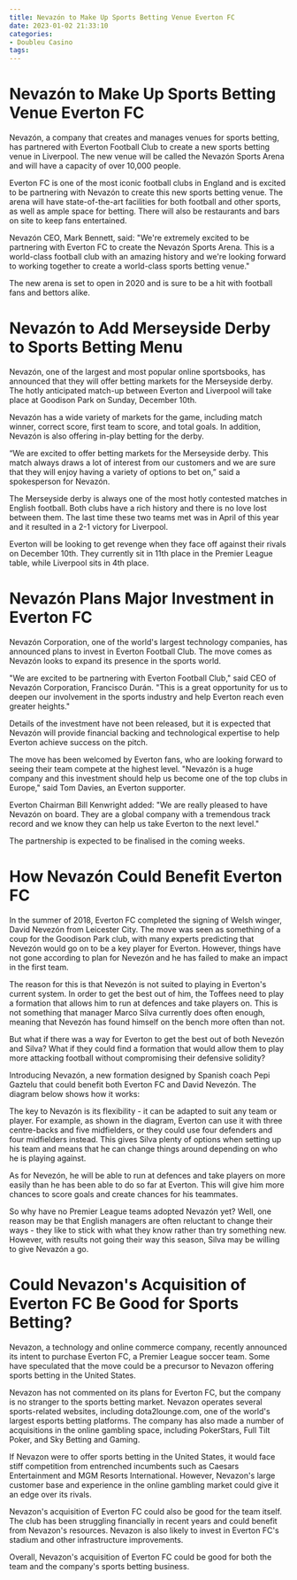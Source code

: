 ```yaml
---
title: Nevazón to Make Up Sports Betting Venue Everton FC
date: 2023-01-02 21:33:10
categories:
- Doubleu Casino
tags:
---
```



#  Nevazón to Make Up Sports Betting Venue Everton FC

Nevazón, a company that creates and manages venues for sports betting, has partnered with Everton Football Club to create a new sports betting venue in Liverpool. The new venue will be called the Nevazón Sports Arena and will have a capacity of over 10,000 people.

Everton FC is one of the most iconic football clubs in England and is excited to be partnering with Nevazón to create this new sports betting venue. The arena will have state-of-the-art facilities for both football and other sports, as well as ample space for betting. There will also be restaurants and bars on site to keep fans entertained.

Nevazón CEO, Mark Bennett, said: "We're extremely excited to be partnering with Everton FC to create the Nevazón Sports Arena. This is a world-class football club with an amazing history and we're looking forward to working together to create a world-class sports betting venue."

The new arena is set to open in 2020 and is sure to be a hit with football fans and bettors alike.

#  Nevazón to Add Merseyside Derby to Sports Betting Menu

Nevazón, one of the largest and most popular online sportsbooks, has announced that they will offer betting markets for the Merseyside derby. The hotly anticipated match-up between Everton and Liverpool will take place at Goodison Park on Sunday, December 10th.

Nevazón has a wide variety of markets for the game, including match winner, correct score, first team to score, and total goals. In addition, Nevazón is also offering in-play betting for the derby.

“We are excited to offer betting markets for the Merseyside derby. This match always draws a lot of interest from our customers and we are sure that they will enjoy having a variety of options to bet on,” said a spokesperson for Nevazón.

The Merseyside derby is always one of the most hotly contested matches in English football. Both clubs have a rich history and there is no love lost between them. The last time these two teams met was in April of this year and it resulted in a 2-1 victory for Liverpool.

Everton will be looking to get revenge when they face off against their rivals on December 10th. They currently sit in 11th place in the Premier League table, while Liverpool sits in 4th place.

#  Nevazón Plans Major Investment in Everton FC

Nevazón Corporation, one of the world's largest technology companies, has announced plans to invest in Everton Football Club. The move comes as Nevazón looks to expand its presence in the sports world.

"We are excited to be partnering with Everton Football Club," said CEO of Nevazón Corporation, Francisco Durán. "This is a great opportunity for us to deepen our involvement in the sports industry and help Everton reach even greater heights."

Details of the investment have not been released, but it is expected that Nevazón will provide financial backing and technological expertise to help Everton achieve success on the pitch.

The move has been welcomed by Everton fans, who are looking forward to seeing their team compete at the highest level. "Nevazón is a huge company and this investment should help us become one of the top clubs in Europe," said Tom Davies, an Everton supporter.

Everton Chairman Bill Kenwright added: "We are really pleased to have Nevazón on board. They are a global company with a tremendous track record and we know they can help us take Everton to the next level."

The partnership is expected to be finalised in the coming weeks.

#  How Nevazón Could Benefit Everton FC 

In the summer of 2018, Everton FC completed the signing of Welsh winger, David Nevezón from Leicester City. The move was seen as something of a coup for the Goodison Park club, with many experts predicting that Nevezón would go on to be a key player for Everton. However, things have not gone according to plan for Nevezón and he has failed to make an impact in the first team.

The reason for this is that Nevezón is not suited to playing in Everton's current system. In order to get the best out of him, the Toffees need to play a formation that allows him to run at defences and take players on. This is not something that manager Marco Silva currently does often enough, meaning that Nevezón has found himself on the bench more often than not.

But what if there was a way for Everton to get the best out of both Nevezón and Silva? What if they could find a formation that would allow them to play more attacking football without compromising their defensive solidity?

Introducing Nevazón, a new formation designed by Spanish coach Pepi Gaztelu that could benefit both Everton FC and David Nevezón. The diagram below shows how it works:

The key to Nevazón is its flexibility - it can be adapted to suit any team or player. For example, as shown in the diagram, Everton can use it with three centre-backs and five midfielders, or they could use four defenders and four midfielders instead. This gives Silva plenty of options when setting up his team and means that he can change things around depending on who he is playing against.

As for Nevezón, he will be able to run at defences and take players on more easily than he has been able to do so far at Everton. This will give him more chances to score goals and create chances for his teammates.

So why have no Premier League teams adopted Nevazón yet? Well, one reason may be that English managers are often reluctant to change their ways - they like to stick with what they know rather than try something new. However, with results not going their way this season, Silva may be willing to give Nevazón a go.

#  Could Nevazon's Acquisition of Everton FC Be Good for Sports Betting?

Nevazon, a technology and online commerce company, recently announced its intent to purchase Everton FC, a Premier League soccer team. Some have speculated that the move could be a precursor to Nevazon offering sports betting in the United States.

Nevazon has not commented on its plans for Everton FC, but the company is no stranger to the sports betting market. Nevazon operates several sports-related websites, including dota2lounge.com, one of the world's largest esports betting platforms. The company has also made a number of acquisitions in the online gambling space, including PokerStars, Full Tilt Poker, and Sky Betting and Gaming.

If Nevazon were to offer sports betting in the United States, it would face stiff competition from entrenched incumbents such as Caesars Entertainment and MGM Resorts International. However, Nevazon's large customer base and experience in the online gambling market could give it an edge over its rivals.

Nevazon's acquisition of Everton FC could also be good for the team itself. The club has been struggling financially in recent years and could benefit from Nevazon's resources. Nevazon is also likely to invest in Everton FC's stadium and other infrastructure improvements.

Overall, Nevazon's acquisition of Everton FC could be good for both the team and the company's sports betting business.